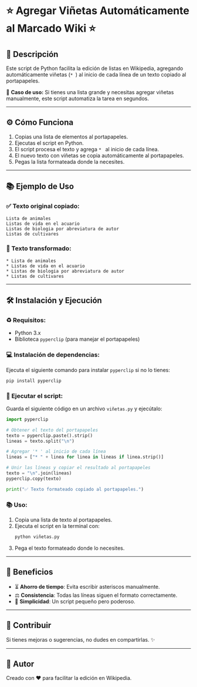 # ⭐ Agregar Viñetas Automáticamente al Marcado Wiki ⭐

## 📝 Descripción

Este script de Python facilita la edición de listas en Wikipedia, agregando automáticamente viñetas (`* `) al inicio de cada línea de un texto copiado al portapapeles.

📅 **Caso de uso:**
Si tienes una lista grande y necesitas agregar viñetas manualmente, este script automatiza la tarea en segundos.

---

## ⚙️ Cómo Funciona

1. Copias una lista de elementos al portapapeles.
2. Ejecutas el script en Python.
3. El script procesa el texto y agrega `* ` al inicio de cada línea.
4. El nuevo texto con viñetas se copia automáticamente al portapapeles.
5. Pegas la lista formateada donde la necesites.

---

## 📚 Ejemplo de Uso

### ✅ Texto original copiado:

```
Lista de animales
Listas de vida en el acuario
Listas de biologia por abreviatura de autor
Listas de cultivares
```

### 🔄 Texto transformado:

```
* Lista de animales
* Listas de vida en el acuario
* Listas de biologia por abreviatura de autor
* Listas de cultivares
```

---

## 🛠️ Instalación y Ejecución

### ♻️ Requisitos:

-   Python 3.x
-   Biblioteca `pyperclip` (para manejar el portapapeles)

### 💻 Instalación de dependencias:

Ejecuta el siguiente comando para instalar `pyperclip` si no lo tienes:

```bash
pip install pyperclip
```

### 💪 Ejecutar el script:

Guarda el siguiente código en un archivo `viñetas.py` y ejecútalo:

```python
import pyperclip

# Obtener el texto del portapapeles
texto = pyperclip.paste().strip()
lineas = texto.split("\n")

# Agregar '* ' al inicio de cada línea
lineas = ["* " + linea for linea in lineas if linea.strip()]

# Unir las líneas y copiar el resultado al portapapeles
texto = "\n".join(lineas)
pyperclip.copy(texto)

print("✅ Texto formateado copiado al portapapeles.")
```

### 📚 Uso:

1. Copia una lista de texto al portapapeles.
2. Ejecuta el script en la terminal con:
    ```bash
    python viñetas.py
    ```
3. Pega el texto formateado donde lo necesites.

---

## 🌟 Beneficios

-   ⏳ **Ahorro de tiempo**: Evita escribir asteriscos manualmente.
-   ⚖️ **Consistencia**: Todas las líneas siguen el formato correctamente.
-   🔧 **Simplicidad**: Un script pequeño pero poderoso.

---

## 🚀 Contribuir

Si tienes mejoras o sugerencias, no dudes en compartirlas. ✨

---

## 🌟 Autor

Creado con ❤️ para facilitar la edición en Wikipedia.
